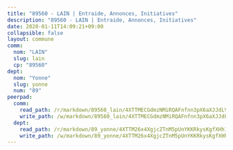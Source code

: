 ```yaml
---
title: "89560 - LAIN | Entraide, Annonces, Initiatives"
description: "89560 - LAIN | Entraide, Annonces, Initiatives"
date: 2020-01-11T14:09:21+09:00
collapsible: false
layout: commune
comm:
  nom: "LAIN"
  slug: lain
  cp: "89560"
dept:
  nom: "Yonne"
  slug: yonne
  num: "89"
peerpad:
  comm:
    read_path: /r/markdown/89560_lain/4XTTMECGdmzNMiRQAFnfnn3pX6aXJJdLVCmEEkbM3C6kR9fT6
    write_path: /w/markdown/89560_lain/4XTTMECGdmzNMiRQAFnfnn3pX6aXJJdLVCmEEkbM3C6kR9fT6-K3TgUdByv6te32HNCRvCCJ9c1RAZsuAoew2BAZfQJ8AN334vWaWyoGuVtxpo3MDmngNXXjAKs1b7Pj6mApKRR95wTQ4cW1A7vnRJjG1Wxd8eEpMgEdUY4Y9Vi3VbtsviiUU6pd4U
  dept:
    read_path: /r/markdown/89_yonne/4XTTM26x4XgjcZTnM5pUnYKKRkysKgfXHh1wiigoPHqn9LDKB
    write_path: /w/markdown/89_yonne/4XTTM26x4XgjcZTnM5pUnYKKRkysKgfXHh1wiigoPHqn9LDKB-K3TgU4xaMVqzoRnPJNyddApuMoWvJyHL35bzooauYvdhG3MLg3ikjpoueq9BDtqVP4hJBQxpPxix2gohzXyST9tZPnEkyXpDMdHiAFpx7EU6e8WgvFk7NPsBQepM8o13bG9dyqq7
---
```


